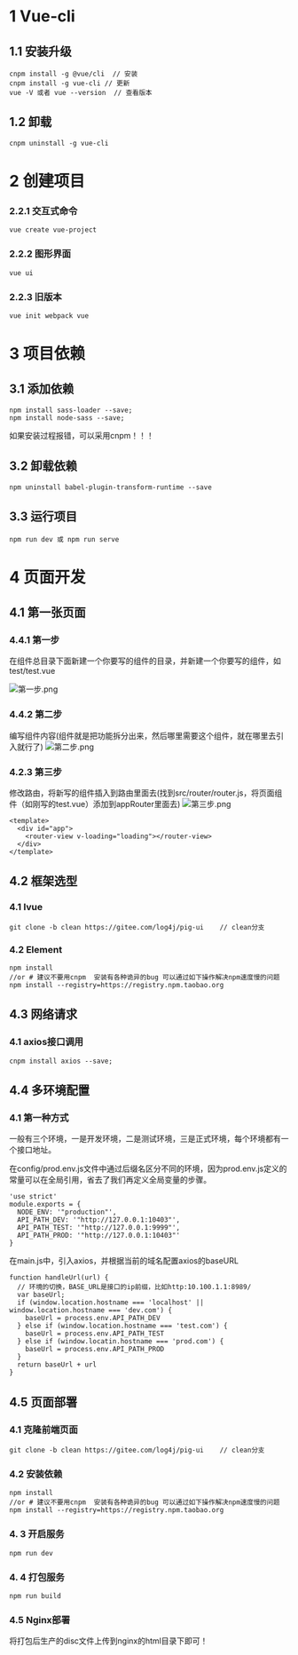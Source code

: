 # 1 Vue-cli

## 1.1 安装升级

```properties
cnpm install -g @vue/cli  // 安装
cnpm install -g vue-cli // 更新
vue -V 或者 vue --version  // 查看版本
```

## 1.2 卸载

```vue
cnpm uninstall -g vue-cli
```

# 2 创建项目

### 2.2.1 交互式命令

```properties
vue create vue-project
```

### 2.2.2 图形界面

```properties
vue ui
```
### 2.2.3 旧版本

```properties
vue init webpack vue
```

# 3 项目依赖

## 3.1 添加依赖

```properties
npm install sass-loader --save;
npm install node-sass --save;
```
如果安装过程报错，可以采用cnpm！！！

## 3.2 卸载依赖

```properties
npm uninstall babel-plugin-transform-runtime --save
```


## 3.3 运行项目
```properties
npm run dev 或 npm run serve
```

# 4 页面开发

## 4.1 第一张页面

### 4.4.1 第一步 

在组件总目录下面新建一个你要写的组件的目录，并新建一个你要写的组件，如test/test.vue

![第一步.png](https://upload-images.jianshu.io/upload_images/8185387-d7c2ec85cc088105.png?imageMogr2/auto-orient/strip%7CimageView2/2/w/1240)
### 4.4.2 第二步

编写组件内容(组件就是把功能拆分出来，然后哪里需要这个组件，就在哪里去引入就行了)
![第二步.png](https://upload-images.jianshu.io/upload_images/8185387-d75dfd75ba2a4f12.png?imageMogr2/auto-orient/strip%7CimageView2/2/w/1240)

### 4.2.3 第三步
修改路由，将新写的组件插入到路由里面去(找到src/router/router.js，将页面组件（如刚写的test.vue）添加到appRouter里面去) 
![第三步.png](https://upload-images.jianshu.io/upload_images/8185387-2ad0185e08806ff5.png?imageMogr2/auto-orient/strip%7CimageView2/2/w/1240)



```vue
<template>
  <div id="app">
    <router-view v-loading="loading"></router-view>
  </div>
</template>
```



## 4.2 框架选型

### 4.1 Ivue
```properties
git clone -b clean https://gitee.com/log4j/pig-ui    // clean分支
```
### 4.2 Element
```properties
npm install
//or # 建议不要用cnpm  安装有各种诡异的bug 可以通过如下操作解决npm速度慢的问题
npm install --registry=https://registry.npm.taobao.org
```

## 4.3 网络请求

### 4.1 axios接口调用

```properties
cnpm install axios --save;
```

## 4.4 多环境配置

### 4.1 第一种方式

一般有三个环境，一是开发环境，二是测试环境，三是正式环境，每个环境都有一个接口地址。

在config/prod.env.js文件中通过后缀名区分不同的环境，因为prod.env.js定义的常量可以在全局引用，省去了我们再定义全局变量的步骤。

```properties
'use strict'
module.exports = {
  NODE_ENV: '"production"',
  API_PATH_DEV: '"http://127.0.0.1:10403"',
  API_PATH_TEST: '"http://127.0.0.1:9999"',
  API_PATH_PROD: '"http://127.0.0.1:10403"'
}
```

在main.js中，引入axios，并根据当前的域名配置axios的baseURL

```properties
function handleUrl(url) {
  // 环境的切换，BASE_URL是接口的ip前缀，比如http:10.100.1.1:8989/
  var baseUrl;
  if (window.location.hostname === 'localhost' || window.location.hostname === 'dev.com') {
    baseUrl = process.env.API_PATH_DEV
  } else if (window.location.hostname === 'test.com') {
    baseUrl = process.env.API_PATH_TEST
  } else if (window.locatin.hostname === 'prod.com') {
    baseUrl = process.env.API_PATH_PROD
  }
  return baseUrl + url
}
```

## 4.5 页面部署

### 4.1 克隆前端页面

```properties
git clone -b clean https://gitee.com/log4j/pig-ui    // clean分支
```

### 4.2 安装依赖

```properties
npm install
//or # 建议不要用cnpm  安装有各种诡异的bug 可以通过如下操作解决npm速度慢的问题
npm install --registry=https://registry.npm.taobao.org
```

### 4. 3 开启服务

```properties
npm run dev
```

### 4. 4 打包服务

```properties
npm run build
```

### 4.5 Nginx部署

将打包后生产的disc文件上传到nginx的html目录下即可！